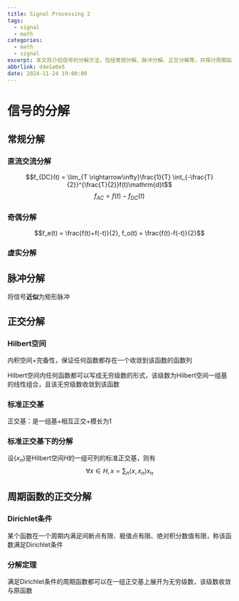 ```yaml
---
title: Signal Processing 2
tags:
  - signal
  - math
categories:
  - math
  - signal
excerpt: 本文将介绍信号的分解方法，包括常规分解、脉冲分解、正交分解等，并探讨周期函数的正交分解定理。
abbrlink: d4e1a6e5
date: 2024-11-24 19:00:00
---
```


# 信号的分解
## 常规分解
### 直流交流分解
$$f_{DC}(t) = \lim_{T \rightarrow\infty}\frac{1}{T} \int_{-\frac{T}{2}}^{\frac{T}{2}}f(t)\mathrm{d}t$$
$$f_{AC}=f(t)-f_{DC}(t)$$

### 奇偶分解
$$f_e(t) = \frac{f(t)+f(-t)}{2}, f_o(t) = \frac{f(t)-f(-t)}{2}$$

### 虚实分解

## 脉冲分解
将信号**近似**为矩形脉冲

## 正交分解

### Hilbert空间
内积空间+完备性，保证任何函数都存在一个收敛到该函数的函数列

Hilbert空间内任何函数都可以写成无穷级数的形式，该级数为Hilbert空间一组基的线性组合，且该无穷级数收敛到该函数

### 标准正交基
正交基：是一组基+相互正交+模长为1

### 标准正交基下的分解
设$\{x_n\}$是Hilbert空间$H$的一组可列的标准正交基，则有
$$\forall x \in H, x = \sum_n \langle x, x_n \rangle x_n $$

## 周期函数的正交分解
### Dirichlet条件
某个函数在一个周期内满足间断点有限、极值点有限、绝对积分数值有限，称该函数满足Dirichlet条件

### 分解定理
满足Dirichlet条件的周期函数都可以在一组正交基上展开为无穷级数，该级数收敛与原函数
